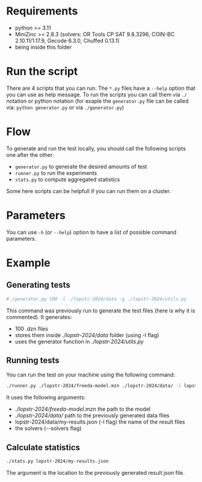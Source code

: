# Requirements
- python >= 3.11
- MiniZinc >= 2.8.3 (solvers: OR Tools CP SAT 9.8.3296, COIN-BC 2.10.11/1.17.9,
  Gecode 6.3.0, Chuffed 0.13.1)
- being inside this folder

# Run the script
There are 4 scripts that you can run. The `*.py` files have a `--help` option
that you can use as help message.
To run the scripts you can call them via `./` notation or python notation (for
exaple the `generator.py` file can be called via: `python generator.py` or via
`./generator.py`)

# Flow
To generate and run the test locally, you should call the following scripts one
after the other:
- `generator.py` to generate the desired amounts of test
- `runner.py` to run the experiments
- `stats.py` to compute aggregated statistics

Some here scripts can be helpfull if you can run them on a cluster.

# Parameters
You can use `-h` (or `--help`) option to have a list of possible command
parameters.

# Example

## Generating tests
```bash
#./generator.py 100 -l ./lopstr-2024/data -g ./lopstr-2024/utils.py
```
This command was previously run to generate the test files (here is why it is
commented). It generates:
- 100 .dzn files
- stores them inside *./lopstr-2024/data* folder  (using -l flag)
- uses the generator function in *./lopstr-2024/utils.py*

## Running tests
You can run the test on your machine using the following command:
```bash
./runner.py ./lopstr-2024/freeda-model.mzn ./lopstr-2024/data/ -l lopstr-2024/my-results.json --solvers gurobi gecode chuffed cplpsat #the last one is ortools
```
It uses the following arguments:
- *./lopstr-2024/freeda-model.mzn* the path to the model
- *./lopstr-2024/data/* path to the previously generated data files
- lopstr-2024/data/my-results.json (-l flag) the name of the result files
- the solvers (--solvers flag)

## Calculate statistics
```bash
./stats.py lopstr-2024/my-results.json
```
The argument is the location to the previously generated result json file.